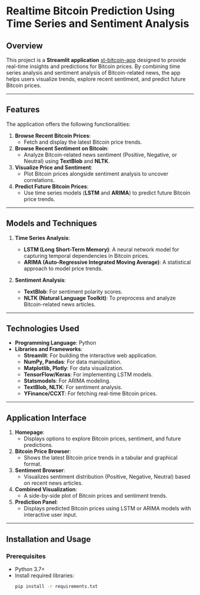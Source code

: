 # Realtime Bitcoin Prediction Using Time Series and Sentiment Analysis

## Overview
This project is a **Streamlit application** [st-bitcoin-app](https://st-bitcoin-app-007.streamlit.app/) designed to provide real-time insights and predictions for Bitcoin prices. By combining time series analysis and sentiment analysis of Bitcoin-related news, the app helps users visualize trends, explore recent sentiment, and predict future Bitcoin prices.

---

## Features
The application offers the following functionalities:
1. **Browse Recent Bitcoin Prices**:
   - Fetch and display the latest Bitcoin price trends.
2. **Browse Recent Sentiment on Bitcoin**:
   - Analyze Bitcoin-related news sentiment (Positive, Negative, or Neutral) using **TextBlob** and **NLTK**.
3. **Visualize Price and Sentiment**:
   - Plot Bitcoin prices alongside sentiment analysis to uncover correlations.
4. **Predict Future Bitcoin Prices**:
   - Use time series models (**LSTM** and **ARIMA**) to predict future Bitcoin price trends.

---

## Models and Techniques
1. **Time Series Analysis**:
   - **LSTM (Long Short-Term Memory)**: A neural network model for capturing temporal dependencies in Bitcoin prices.
   - **ARIMA (Auto-Regressive Integrated Moving Average)**: A statistical approach to model price trends.
   
2. **Sentiment Analysis**:
   - **TextBlob**: For sentiment polarity scores.
   - **NLTK (Natural Language Toolkit)**: To preprocess and analyze Bitcoin-related news articles.

---

## Technologies Used
- **Programming Language**: Python
- **Libraries and Frameworks**:
  - **Streamlit**: For building the interactive web application.
  - **NumPy, Pandas**: For data manipulation.
  - **Matplotlib, Plotly**: For data visualization.
  - **TensorFlow/Keras**: For implementing LSTM models.
  - **Statsmodels**: For ARIMA modeling.
  - **TextBlob, NLTK**: For sentiment analysis.
  - **YFinance/CCXT**: For fetching real-time Bitcoin prices.

---

## Application Interface
1. **Homepage**:
   - Displays options to explore Bitcoin prices, sentiment, and future predictions.
2. **Bitcoin Price Browser**:
   - Shows the latest Bitcoin price trends in a tabular and graphical format.
3. **Sentiment Browser**:
   - Visualizes sentiment distribution (Positive, Negative, Neutral) based on recent news articles.
4. **Combined Visualization**:
   - A side-by-side plot of Bitcoin prices and sentiment trends.
5. **Prediction Panel**:
   - Displays predicted Bitcoin prices using LSTM or ARIMA models with interactive user input.

---

## Installation and Usage

### Prerequisites
- Python 3.7+
- Install required libraries:
  ```bash
  pip install -r requirements.txt
